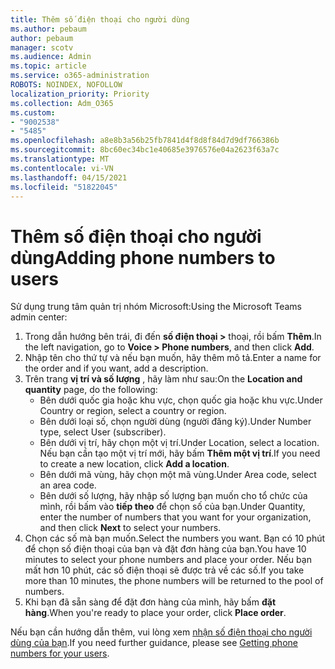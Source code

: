 ```yaml
---
title: Thêm số điện thoại cho người dùng
ms.author: pebaum
author: pebaum
manager: scotv
ms.audience: Admin
ms.topic: article
ms.service: o365-administration
ROBOTS: NOINDEX, NOFOLLOW
localization_priority: Priority
ms.collection: Adm_O365
ms.custom:
- "9002538"
- "5485"
ms.openlocfilehash: a8e8b3a56b25fb7841d4f8d8f84d7d9df766386b
ms.sourcegitcommit: 8bc60ec34bc1e40685e3976576e04a2623f63a7c
ms.translationtype: MT
ms.contentlocale: vi-VN
ms.lasthandoff: 04/15/2021
ms.locfileid: "51822045"
---
```

# <a name="adding-phone-numbers-to-users"></a><span data-ttu-id="942b6-102">Thêm số điện thoại cho người dùng</span><span class="sxs-lookup"><span data-stu-id="942b6-102">Adding phone numbers to users</span></span>

<span data-ttu-id="942b6-103">Sử dụng trung tâm quản trị nhóm Microsoft:</span><span class="sxs-lookup"><span data-stu-id="942b6-103">Using the Microsoft Teams admin center:</span></span>

1. <span data-ttu-id="942b6-104">Trong dẫn hướng bên trái, đi đến **số điện thoại >** thoại, rồi bấm **Thêm**.</span><span class="sxs-lookup"><span data-stu-id="942b6-104">In the left navigation, go to **Voice > Phone numbers**, and then click **Add**.</span></span>
2. <span data-ttu-id="942b6-105">Nhập tên cho thứ tự và nếu bạn muốn, hãy thêm mô tả.</span><span class="sxs-lookup"><span data-stu-id="942b6-105">Enter a name for the order and if you want, add a description.</span></span>
3. <span data-ttu-id="942b6-106">Trên trang **vị trí và số lượng** , hãy làm như sau:</span><span class="sxs-lookup"><span data-stu-id="942b6-106">On the **Location and quantity** page, do the following:</span></span>
    - <span data-ttu-id="942b6-107">Bên dưới quốc gia hoặc khu vực, chọn quốc gia hoặc khu vực.</span><span class="sxs-lookup"><span data-stu-id="942b6-107">Under Country or region, select a country or region.</span></span>
    - <span data-ttu-id="942b6-108">Bên dưới loại số, chọn người dùng (người đăng ký).</span><span class="sxs-lookup"><span data-stu-id="942b6-108">Under Number type, select User (subscriber).</span></span>
    - <span data-ttu-id="942b6-109">Bên dưới vị trí, hãy chọn một vị trí.</span><span class="sxs-lookup"><span data-stu-id="942b6-109">Under Location, select a location.</span></span> <span data-ttu-id="942b6-110">Nếu bạn cần tạo một vị trí mới, hãy bấm **Thêm một vị trí**.</span><span class="sxs-lookup"><span data-stu-id="942b6-110">If you need to create a new location, click **Add a location**.</span></span>
    - <span data-ttu-id="942b6-111">Bên dưới mã vùng, hãy chọn một mã vùng.</span><span class="sxs-lookup"><span data-stu-id="942b6-111">Under Area code, select an area code.</span></span>
    - <span data-ttu-id="942b6-112">Bên dưới số lượng, hãy nhập số lượng bạn muốn cho tổ chức của mình, rồi bấm vào **tiếp theo** để chọn số của bạn.</span><span class="sxs-lookup"><span data-stu-id="942b6-112">Under Quantity, enter the number of numbers that you want for your organization, and then click **Next** to select your numbers.</span></span>
4. <span data-ttu-id="942b6-113">Chọn các số mà bạn muốn.</span><span class="sxs-lookup"><span data-stu-id="942b6-113">Select the numbers you want.</span></span> <span data-ttu-id="942b6-114">Bạn có 10 phút để chọn số điện thoại của bạn và đặt đơn hàng của bạn.</span><span class="sxs-lookup"><span data-stu-id="942b6-114">You have 10 minutes to select your phone numbers and place your order.</span></span> <span data-ttu-id="942b6-115">Nếu bạn mất hơn 10 phút, các số điện thoại sẽ được trả về các số.</span><span class="sxs-lookup"><span data-stu-id="942b6-115">If you take more than 10 minutes, the phone numbers will be returned to the pool of numbers.</span></span>
5. <span data-ttu-id="942b6-116">Khi bạn đã sẵn sàng để đặt đơn hàng của mình, hãy bấm **đặt hàng**.</span><span class="sxs-lookup"><span data-stu-id="942b6-116">When you're ready to place your order, click **Place order**.</span></span>

<span data-ttu-id="942b6-117">Nếu bạn cần hướng dẫn thêm, vui lòng xem [nhận số điện thoại cho người dùng của bạn](https://docs.microsoft.com/microsoftteams/getting-phone-numbers-for-your-users).</span><span class="sxs-lookup"><span data-stu-id="942b6-117">If you need further guidance, please see [Getting phone numbers for your users](https://docs.microsoft.com/microsoftteams/getting-phone-numbers-for-your-users).</span></span>
